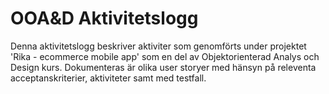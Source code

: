 # OOA&D Aktivitetslogg

Denna aktivitetslogg beskriver aktiviter som genomförts under projektet 'Rika - ecommerce mobile app' som en del av Objektorienterad Analys och Design kurs.
Dokumenteras är olika user storyer med hänsyn på releventa acceptanskriterier, aktiviteter samt med testfall. 
